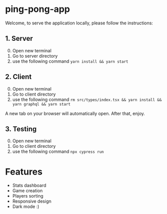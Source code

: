 # ping-pong-app

Welcome, to serve the application locally, please follow the instructions:

## 1. Server
0. Open new terminal
1. Go to server directory
2. use the following command `yarn install && yarn start`

## 2. Client
0. Open new terminal
1. Go to client directory
2. use the following command `rm src/types/index.tsx && yarn install && yarn graphql && yarn start`

A new tab on your browser will automatically open. After that, enjoy.
## 3. Testing
0. Open new terminal
1. Go to client directory
2. use the following command `npx cypress run`


# Features
* Stats dashboard
* Game creation
* Players sorting
* Responsive design
* Dark mode :)
